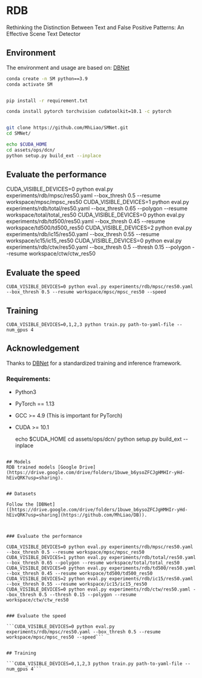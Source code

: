 # RDB

Rethinking the Distinction Between Text and False Positive Patterns: An Effective Scene Text Detector

## Environment
The environment and usage are based on: [DBNet](https://github.com/MhLiao/DB)
```bash
conda create -n SM python==3.9
conda activate SM


pip install -r requirement.txt

conda install pytorch torchvision cudatoolkit=10.1 -c pytorch


git clone https://github.com/MhLiao/SMNet.git
cd SMNet/

echo $CUDA_HOME
cd assets/ops/dcn/
python setup.py build_ext --inplace

```

## Evaluate the performance

CUDA_VISIBLE_DEVICES=0 python eval.py experiments/rdb/mpsc/res50.yaml --box_thresh 0.5 --resume workspace/mpsc/mpsc_res50
CUDA_VISIBLE_DEVICES=1 python eval.py experiments/rdb/total/res50.yaml --box_thresh 0.65 --polygon --resume workspace/total/total_res50
CUDA_VISIBLE_DEVICES=0 python eval.py experiments/rdb/td500/res50.yaml --box_thresh 0.45 --resume workspace/td500/td500_res50
CUDA_VISIBLE_DEVICES=2 python eval.py experiments/rdb/ic15/res50.yaml --box_thresh 0.55 --resume workspace/ic15/ic15_res50
CUDA_VISIBLE_DEVICES=0 python eval.py experiments/rdb/ctw/res50.yaml --box_thresh 0.5 --thresh 0.15 --polygon --resume workspace/ctw/ctw_res50


## Evaluate the speed 

```CUDA_VISIBLE_DEVICES=0 python eval.py experiments/rdb/mpsc/res50.yaml --box_thresh 0.5 --resume workspace/mpsc/mpsc_res50 --speed```


## Training

```CUDA_VISIBLE_DEVICES=0,1,2,3 python train.py path-to-yaml-file --num_gpus 4```

## Acknowledgement
Thanks to [DBNet](https://github.com/MhLiao/DB) for a standardized training and inference framework. 




### Requirements:
- Python3
- PyTorch == 1.13
- GCC >= 4.9 (This is important for PyTorch)
- CUDA >= 10.1 

  echo $CUDA_HOME
  cd assets/ops/dcn/
  python setup.py build_ext --inplace

```

## Models
RDB trained models [Google Drive](https://drive.google.com/drive/folders/1buwe_b6ysoZFCJgHMHIr-yHd-hEivQRK?usp=sharing).


## Datasets

Follow the [DBNet]([https://drive.google.com/drive/folders/1buwe_b6ysoZFCJgHMHIr-yHd-hEivQRK?usp=sharing](https://github.com/MhLiao/DB)).



### Evaluate the performance

CUDA_VISIBLE_DEVICES=0 python eval.py experiments/rdb/mpsc/res50.yaml --box_thresh 0.5 --resume workspace/mpsc/mpsc_res50
CUDA_VISIBLE_DEVICES=1 python eval.py experiments/rdb/total/res50.yaml --box_thresh 0.65 --polygon --resume workspace/total/total_res50
CUDA_VISIBLE_DEVICES=0 python eval.py experiments/rdb/td500/res50.yaml --box_thresh 0.45 --resume workspace/td500/td500_res50
CUDA_VISIBLE_DEVICES=2 python eval.py experiments/rdb/ic15/res50.yaml --box_thresh 0.55 --resume workspace/ic15/ic15_res50
CUDA_VISIBLE_DEVICES=0 python eval.py experiments/rdb/ctw/res50.yaml --box_thresh 0.5 --thresh 0.15 --polygon --resume workspace/ctw/ctw_res50


### Evaluate the speed 

```CUDA_VISIBLE_DEVICES=0 python eval.py experiments/rdb/mpsc/res50.yaml --box_thresh 0.5 --resume workspace/mpsc/mpsc_res50 --speed```


## Training

```CUDA_VISIBLE_DEVICES=0,1,2,3 python train.py path-to-yaml-file --num_gpus 4```



    

